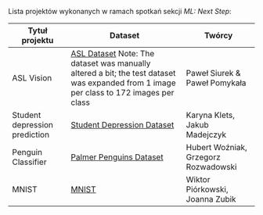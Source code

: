 Lista projektów wykonanych w ramach spotkań sekcji *ML: Next Step*:

| Tytuł projektu | Dataset | Twórcy |
|-----|------|------|
|ASL Vision|[ASL Dataset](https://www.google.com/url?q=https%3A%2F%2Fwww.kaggle.com%2Fdatasets%2Fgrassknoted%2Fasl-alphabet) Note: The dataset was manually altered a bit; the test dataset was expanded from 1 image per class to 172 images per class|Paweł Siurek & Paweł Pomykała|
|Student depression prediction|[Student Depression Dataset](https://www.kaggle.com/datasets/adilshamim8/student-depression-dataset)|Karyna Klets, Jakub Madejczyk|
|Penguin Classifier|[Palmer Penguins Dataset](https://gist.github.com/slopp/ce3b90b9168f2f921784de84fa445651)|Hubert Woźniak, Grzegorz Rozwadowski|
|MNIST|[MNIST](https://www.kaggle.com/datasets/hojjatk/mnist-dataset/data)|Wiktor Piórkowski, Joanna Zubik|
